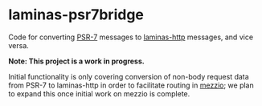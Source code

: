 # laminas-psr7bridge

Code for converting [PSR-7](http://www.php-fig.org/psr/psr-7/) messages to
[laminas-http](https://github.com/laminas/laminas-http) messages, and vice
versa.

**Note: This project is a work in progress.**

Initial functionality is only covering conversion of non-body request data from
PSR-7 to laminas-http in order to facilitate routing in
[mezzio](https://github.com/mezzio/mezzio); we plan to
expand this once initial work on mezzio is complete.
